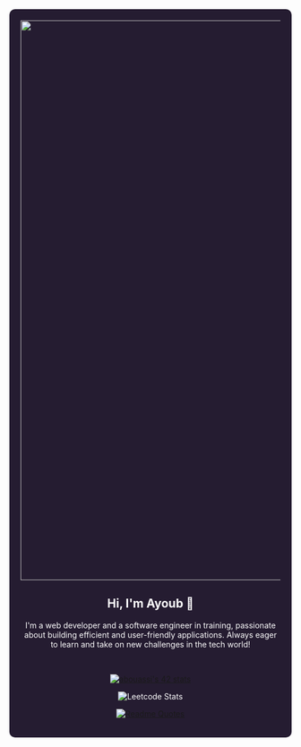 <div align="center" style="background-color: #251C31 !important; color: white; padding: 20px; border-radius: 10px;">

  <img width="1000px" alt="Hello World" src="https://github.com/orcaprog/orcaprog/blob/main/hi%20i%E2%80%99m%20ayoub.png">

  <h2>Hi, I'm Ayoub 👋</h2>
  <p>
    I'm a web developer and a software engineer in training, passionate about building efficient and user-friendly applications. Always eager to learn and take on new challenges in the tech world!
  </p>

  <br>

  [![abouassi's 42 stats](https://badge.mediaplus.ma/binary/abouassi)](https://github.com/oakoudad/badge42)

  ![Leetcode Stats](https://leetcard.jacoblin.cool/orcacode)

  [![Readme Quotes](https://quotes-github-readme.vercel.app/api?type=horizontal&theme=dark)](https://github.com/piyushsuthar/github-readme-quotes)

</div>


<!--
**orcaprog/orcaprog** is a ✨ _special_ ✨ repository because its `README.md` (this file) appears on your GitHub profile.

Here are some ideas to get you started:

- 🔭 I’m currently working on ...
- 🌱 I’m currently learning ...
- 👯 I’m looking to collaborate on ...
- 🤔 I’m looking for help with ...
- 💬 Ask me about ...
- 📫 How to reach me: ...
- 😄 Pronouns: ...
- ⚡ Fun fact: ...
-->
